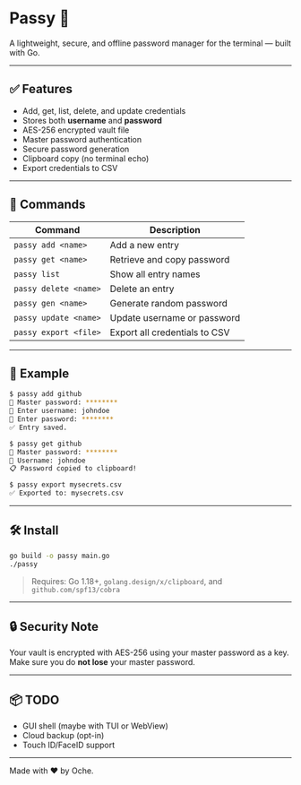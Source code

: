 # Passy 🔐

A lightweight, secure, and offline password manager for the terminal — built with Go.

---

## ✅ Features

- Add, get, list, delete, and update credentials
- Stores both **username** and **password**
- AES-256 encrypted vault file
- Master password authentication
- Secure password generation
- Clipboard copy (no terminal echo)
- Export credentials to CSV

---

## 🚀 Commands

| Command                | Description                           |
|------------------------|---------------------------------------|
| `passy add <name>`     | Add a new entry                       |
| `passy get <name>`     | Retrieve and copy password            |
| `passy list`           | Show all entry names                  |
| `passy delete <name>`  | Delete an entry                       |
| `passy gen <name>`     | Generate random password              |
| `passy update <name>`  | Update username or password           |
| `passy export <file>`  | Export all credentials to CSV         |

---

## 🧪 Example

```bash
$ passy add github
🔑 Master password: ********
👤 Enter username: johndoe
🔐 Enter password: ********
✅ Entry saved.

$ passy get github
🔑 Master password: ********
👤 Username: johndoe
📋 Password copied to clipboard!

$ passy export mysecrets.csv
✅ Exported to: mysecrets.csv
```

---

## 🛠️ Install

```bash
go build -o passy main.go
./passy
```

> Requires: Go 1.18+, `golang.design/x/clipboard`, and `github.com/spf13/cobra`

---

## 🔒 Security Note

Your vault is encrypted with AES-256 using your master password as a key. Make sure you do **not lose** your master password.

---

## 📦 TODO

- GUI shell (maybe with TUI or WebView)
- Cloud backup (opt-in)
- Touch ID/FaceID support

---

Made with ❤️ by Oche.
